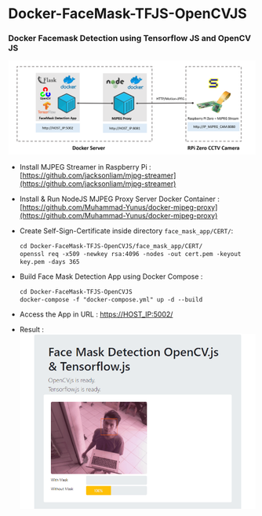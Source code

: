 # Docker-FaceMask-TFJS-OpenCVJS
### Docker Facemask Detection using Tensorflow JS and OpenCV JS
![](architecture.png)

- Install MJPEG Streamer in Raspberry Pi : 
[https://github.com/jacksonliam/mjpg-streamer](https://github.com/jacksonliam/mjpg-streamer)
- Install & Run NodeJS MJPEG Proxy Server Docker Container :
[https://github.com/Muhammad-Yunus/docker-mjpeg-proxy](https://github.com/Muhammad-Yunus/docker-mjpeg-proxy)

- Create Self-Sign-Certificate inside directory `face_mask_app/CERT/`:
    ```
    cd Docker-FaceMask-TFJS-OpenCVJS/face_mask_app/CERT/
    openssl req -x509 -newkey rsa:4096 -nodes -out cert.pem -keyout key.pem -days 365
    ```
- Build Face Mask Detection App using Docker Compose :
    ```
    cd Docker-FaceMask-TFJS-OpenCVJS
    docker-compose -f "docker-compose.yml" up -d --build
    ```
- Access the App in URL : [https://HOST_IP:5002/](https://HOST_IP:5002/)
- Result : <br>
    ![](facemask.gif)
